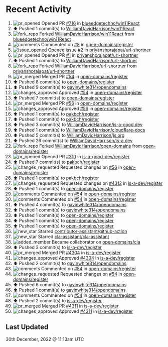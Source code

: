 # Recent Activity

<!--RECENT_ACTIVITY:start-->
1. ![pr_opened](https://cdn.jsdelivr.net/gh/Readme-Workflows/Readme-Icons@main/icons/octicons/PullRequestOpened.svg) Opened PR [#716](https://github.com/blueedgetechno/win11React/pull/716) in [blueedgetechno/win11React](https://github.com/blueedgetechno/win11React)
2. ⬆️ Pushed 1 commit(s) to [WilliamDavidHarrison/win11React](https://github.com/WilliamDavidHarrison/win11React)
3. ![fork_repo](https://cdn.jsdelivr.net/gh/Readme-Workflows/Readme-Icons@main/icons/octicons/ForkedRepository.svg) Forked [WilliamDavidHarrison/win11React](https://github.com/WilliamDavidHarrison/win11React) from [blueedgetechno/win11React](https://github.com/blueedgetechno/win11React)
4. ![comments](https://cdn.jsdelivr.net/gh/Readme-Workflows/Readme-Icons@main/icons/octicons/Comment.svg) Commented on [#8](https://github.com/open-domains/register/issues/8#issuecomment-1367856453) in [open-domains/register](https://github.com/open-domains/register)
5. ![issue_opened](https://cdn.jsdelivr.net/gh/Readme-Workflows/Readme-Icons@main/icons/octicons/IssueOpened.svg) Opened issue [#2](https://github.com/priyanshprajapat/url-shortner/issues/2) in [priyanshprajapat/url-shortner](https://github.com/priyanshprajapat/url-shortner)
6. ![pr_opened](https://cdn.jsdelivr.net/gh/Readme-Workflows/Readme-Icons@main/icons/octicons/PullRequestOpened.svg) Opened PR [#1](https://github.com/priyanshprajapat/url-shortner/pull/1) in [priyanshprajapat/url-shortner](https://github.com/priyanshprajapat/url-shortner)
7. ⬆️ Pushed 1 commit(s) to [WilliamDavidHarrison/url-shortner](https://github.com/WilliamDavidHarrison/url-shortner)
8. ![fork_repo](https://cdn.jsdelivr.net/gh/Readme-Workflows/Readme-Icons@main/icons/octicons/ForkedRepository.svg) Forked [WilliamDavidHarrison/url-shortner](https://github.com/WilliamDavidHarrison/url-shortner) from [priyanshprajapat/url-shortner](https://github.com/priyanshprajapat/url-shortner)
9. ![pr_merged](https://cdn.jsdelivr.net/gh/Readme-Workflows/Readme-Icons@main/icons/octicons/PullRequestMerged.svg) Merged PR [#54](https://github.com/open-domains/register/pull/54) in [open-domains/register](https://github.com/open-domains/register)
10. ⬆️ Pushed 8 commit(s) to [open-domains/register](https://github.com/open-domains/register)
11. ⬆️ Pushed 9 commit(s) to [gavinwhite314/opendomains](https://github.com/gavinwhite314/opendomains)
12. ![changes_approved](https://cdn.jsdelivr.net/gh/Readme-Workflows/Readme-Icons@main/icons/octicons/ApprovedChanges.svg) Approved [#54](https://github.com/open-domains/register/pull/54#pullrequestreview-1232992753) in [open-domains/register](https://github.com/open-domains/register)
13. ⬆️ Pushed 7 commit(s) to [open-domains/register](https://github.com/open-domains/register)
14. ![pr_merged](https://cdn.jsdelivr.net/gh/Readme-Workflows/Readme-Icons@main/icons/octicons/PullRequestMerged.svg) Merged PR [#56](https://github.com/open-domains/register/pull/56) in [open-domains/register](https://github.com/open-domains/register)
15. ![changes_approved](https://cdn.jsdelivr.net/gh/Readme-Workflows/Readme-Icons@main/icons/octicons/ApprovedChanges.svg) Approved [#56](https://github.com/open-domains/register/pull/56#pullrequestreview-1232985569) in [open-domains/register](https://github.com/open-domains/register)
16. ⬆️ Pushed 1 commit(s) to [pakbch/register](https://github.com/pakbch/register)
17. ⬆️ Pushed 1 commit(s) to [pakbch/register](https://github.com/pakbch/register)
18. ⬆️ Pushed 3 commit(s) to [WilliamDavidHarrison/is-a-good.dev](https://github.com/WilliamDavidHarrison/is-a-good.dev)
19. ⬆️ Pushed 1 commit(s) to [WilliamDavidHarrison/cloudflare-docs](https://github.com/WilliamDavidHarrison/cloudflare-docs)
20. ⬆️ Pushed 5 commit(s) to [WilliamDavidHarrison/js.org](https://github.com/WilliamDavidHarrison/js.org)
21. ⬆️ Pushed 26 commit(s) to [WilliamDavidHarrison/is-a.dev](https://github.com/WilliamDavidHarrison/is-a.dev)
22. ![fork_repo](https://cdn.jsdelivr.net/gh/Readme-Workflows/Readme-Icons@main/icons/octicons/ForkedRepository.svg) Forked [WilliamDavidHarrison/open-domains](https://github.com/WilliamDavidHarrison/open-domains) from [open-domains/register](https://github.com/open-domains/register)
23. ![pr_opened](https://cdn.jsdelivr.net/gh/Readme-Workflows/Readme-Icons@main/icons/octicons/PullRequestOpened.svg) Opened PR [#310](https://github.com/is-a-good-dev/register/pull/310) in [is-a-good-dev/register](https://github.com/is-a-good-dev/register)
24. ⬆️ Pushed 7 commit(s) to [pakbch/register](https://github.com/pakbch/register)
25. ![changes_requested](https://cdn.jsdelivr.net/gh/Readme-Workflows/Readme-Icons@main/icons/octicons/RequestedChanges.svg) Requested changes on [#56](https://github.com/open-domains/register/pull/56#pullrequestreview-1232922923) in [open-domains/register](https://github.com/open-domains/register)
26. ⬆️ Pushed 1 commit(s) to [pakbch/register](https://github.com/pakbch/register)
27. ![changes_requested](https://cdn.jsdelivr.net/gh/Readme-Workflows/Readme-Icons@main/icons/octicons/RequestedChanges.svg) Requested changes on [#4312](https://github.com/is-a-dev/register/pull/4312#pullrequestreview-1232882768) in [is-a-dev/register](https://github.com/is-a-dev/register)
28. ⬆️ Pushed 1 commit(s) to [open-domains/register](https://github.com/open-domains/register)
29. ![comments](https://cdn.jsdelivr.net/gh/Readme-Workflows/Readme-Icons@main/icons/octicons/Comment.svg) Commented on [#54](https://github.com/open-domains/register/pull/54#issuecomment-1367705587) in [open-domains/register](https://github.com/open-domains/register)
30. ![comments](https://cdn.jsdelivr.net/gh/Readme-Workflows/Readme-Icons@main/icons/octicons/Comment.svg) Commented on [#54](https://github.com/open-domains/register/pull/54#issuecomment-1367705540) in [open-domains/register](https://github.com/open-domains/register)
31. ⬆️ Pushed 4 commit(s) to [gavinwhite314/opendomains](https://github.com/gavinwhite314/opendomains)
32. ⬆️ Pushed 1 commit(s) to [gavinwhite314/opendomains](https://github.com/gavinwhite314/opendomains)
33. ⬆️ Pushed 1 commit(s) to [open-domains/register](https://github.com/open-domains/register)
34. ⬆️ Pushed 1 commit(s) to [open-domains/register](https://github.com/open-domains/register)
35. ⬆️ Pushed 1 commit(s) to [open-domains/register](https://github.com/open-domains/register)
36. ![new_star](https://cdn.jsdelivr.net/gh/Readme-Workflows/Readme-Icons@main/icons/octicons/StarredRepositoryYellow.svg) Starred [contributor-assistant/github-action](https://github.com/contributor-assistant/github-action)
37. ![new_star](https://cdn.jsdelivr.net/gh/Readme-Workflows/Readme-Icons@main/icons/octicons/StarredRepositoryYellow.svg) Starred [cla-assistant/cla-assistant](https://github.com/cla-assistant/cla-assistant)
38. ![added_member](https://cdn.jsdelivr.net/gh/Readme-Workflows/Readme-Icons@main/icons/octicons/People.svg) Became collaborator on [open-domains/cla](https://github.com/open-domains/cla)
39. ⬆️ Pushed 3 commit(s) to [is-a-dev/register](https://github.com/is-a-dev/register)
40. ![pr_merged](https://cdn.jsdelivr.net/gh/Readme-Workflows/Readme-Icons@main/icons/octicons/PullRequestMerged.svg) Merged PR [#4304](https://github.com/is-a-dev/register/pull/4304) in [is-a-dev/register](https://github.com/is-a-dev/register)
41. ![changes_approved](https://cdn.jsdelivr.net/gh/Readme-Workflows/Readme-Icons@main/icons/octicons/ApprovedChanges.svg) Approved [#4304](https://github.com/is-a-dev/register/pull/4304#pullrequestreview-1232862689) in [is-a-dev/register](https://github.com/is-a-dev/register)
42. ⬆️ Pushed 2 commit(s) to [gavinwhite314/opendomains](https://github.com/gavinwhite314/opendomains)
43. ![comments](https://cdn.jsdelivr.net/gh/Readme-Workflows/Readme-Icons@main/icons/octicons/Comment.svg) Commented on [#54](https://github.com/open-domains/register/pull/54#issuecomment-1367683255) in [open-domains/register](https://github.com/open-domains/register)
44. ![changes_requested](https://cdn.jsdelivr.net/gh/Readme-Workflows/Readme-Icons@main/icons/octicons/RequestedChanges.svg) Requested changes on [#54](https://github.com/open-domains/register/pull/54#pullrequestreview-1232078024) in [open-domains/register](https://github.com/open-domains/register)
45. ⬆️ Pushed 6 commit(s) to [gavinwhite314/opendomains](https://github.com/gavinwhite314/opendomains)
46. ⬆️ Pushed 1 commit(s) to [gavinwhite314/opendomains](https://github.com/gavinwhite314/opendomains)
47. ![comments](https://cdn.jsdelivr.net/gh/Readme-Workflows/Readme-Icons@main/icons/octicons/Comment.svg) Commented on [#54](https://github.com/open-domains/register/pull/54#discussion_r1059213044) in [open-domains/register](https://github.com/open-domains/register)
48. ⬆️ Pushed 2 commit(s) to [is-a-dev/register](https://github.com/is-a-dev/register)
49. ![pr_merged](https://cdn.jsdelivr.net/gh/Readme-Workflows/Readme-Icons@main/icons/octicons/PullRequestMerged.svg) Merged PR [#4311](https://github.com/is-a-dev/register/pull/4311) in [is-a-dev/register](https://github.com/is-a-dev/register)
50. ![changes_approved](https://cdn.jsdelivr.net/gh/Readme-Workflows/Readme-Icons@main/icons/octicons/ApprovedChanges.svg) Approved [#4311](https://github.com/is-a-dev/register/pull/4311#pullrequestreview-1232840534) in [is-a-dev/register](https://github.com/is-a-dev/register)
<!--RECENT_ACTIVITY:end-->

## Last Updated
<!--RECENT_ACTIVITY:last_update-->
30th December, 2022 @ 11:13am UTC
<!--RECENT_ACTIVITY:last_update_end-->
